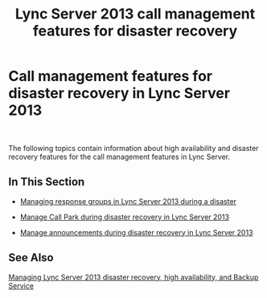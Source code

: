 ﻿---
title: Lync Server 2013 call management features for disaster recovery
TOCTitle: Call management features for disaster recovery
ms:assetid: effb75b4-499d-4414-a283-fffe165c26dd
ms:mtpsurl: https://technet.microsoft.com/en-us/library/JJ721935(v=OCS.15)
ms:contentKeyID: 49733871
ms.date: 07/23/2014
mtps_version: v=OCS.15
---

# Call management features for disaster recovery in Lync Server 2013

 


The following topics contain information about high availability and disaster recovery features for the call management features in Lync Server.

## In This Section

  - [Managing response groups in Lync Server 2013 during a disaster](lync-server-2013-managing-response-groups-during-a-disaster.md)

  - [Manage Call Park during disaster recovery in Lync Server 2013](lync-server-2013-manage-call-park-during-disaster-recovery.md)

  - [Manage announcements during disaster recovery in Lync Server 2013](lync-server-2013-manage-announcements-during-disaster-recovery.md)

## See Also


[Managing Lync Server 2013 disaster recovery, high availability, and Backup Service](lync-server-2013-managing-lync-server-disaster-recovery-high-availability-and-backup-service.md)

